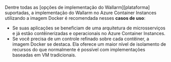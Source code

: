 Dentre todas as [opções de implementação do Wallarm][plataforma] suportadas, a implementação do Wallarm no Azure Container Instances utilizando a imagem Docker é recomendada nesses **casos de uso**:

* Se suas aplicações se beneficiam de uma arquitetura de microsserviços e já estão contêinerizadas e operacionais no Azure Container Instances.
* Se você precisa de um controle refinado sobre cada contêiner, a imagem Docker se destaca. Ela oferece um maior nível de isolamento de recursos do que normalmente é possível com implementações baseadas em VM tradicionais.